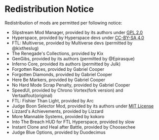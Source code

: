 # Redistribution Notice
Redistribution of mods are permitted per following notice:
- Slipstream Mod Manager, provided by its authors under [GPL 2.0](https://github.com/Vhati/Slipstream-Mod-Manager/blob/master/LICENSE)
- Hyperspace, provided by Hyperspace devs under [CC-BY-SA 4.0](https://github.com/FTL-Hyperspace/FTL-Hyperspace/blob/master/LICENSE.md)
- FTL: Multiverse, provided by Multiverse devs (permitted by @kixtheslug)
- The Renegade's Collections, provided by Kix
- GenGibs, provided by its authors (permitted by @Epirasque)
- Inferno Core, provided its authors (permitted by Julk)
- Forgotten Races, provided by Gabriel Cooper
- Forgotten Diamonds, provided by Gabriel Cooper
- Here Be Markers, provided by Gabriel Cooper
- No Hard Mode Scrap Penalty, provided by Gabriel Cooper
- SpeedUI, provided by Chrono Vortex(fork version) and Vertaalfout(original)
- FTL: Fishier Than Light, provided by Arc
- Judge Boon Selector Mod, provided by its authors under [MIT License](https://github.com/benediktwerner/FTL-Multiverse-Judge-Boon-Selector-Mod/blob/master/LICENSE)
- Lizzard's Achievements, provided by Lizzard
- More Mannable Systems, provided by kokoro
- Into The Breach HUD for FTL Hyperspace, provided by slow
- Instant Clone and Heal after Battle, provided by Choosechee
- Judge Blue Options, provided by Duodecimus
